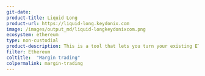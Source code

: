 ```yaml
---
git-date:
product-title: Liquid Long
product-url: https://liquid-long.keydonix.com
image: /images/output_md/liquid-longkeydonixcom.png
ecosystem: ethereum
type: non-custodial
product-description: This is a tool that lets you turn your existing ETH into a leveraged ETH position against USD in a single transaction for a small fee.
filter: Ethereum
coltitle:  "Margin trading"
colpermalink: margin-trading
---
```

